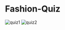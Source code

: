 # Fashion-Quiz
![quiz1](https://github.com/user-attachments/assets/37db62e2-7f23-4816-8e98-765cdf8e31e3)
![quiz2](https://github.com/user-attachments/assets/d986cf68-a87f-44f6-819f-2b281b907794)
